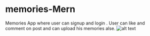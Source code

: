 # memories-Mern
Memories App where user can signup and login . User  can like and comment on post and can upload his memories alse. 
![alt text](https://camo.githubusercontent.com/204be81e6882263793a916226f5e9b396b676a1cd9567140f6cbe571f1dd2125/68747470733a2f2f692e6962622e636f2f5a385930434a762f53637265656e73686f742d323032302d31302d33302d61742d31312d31302d30342e706e67)
